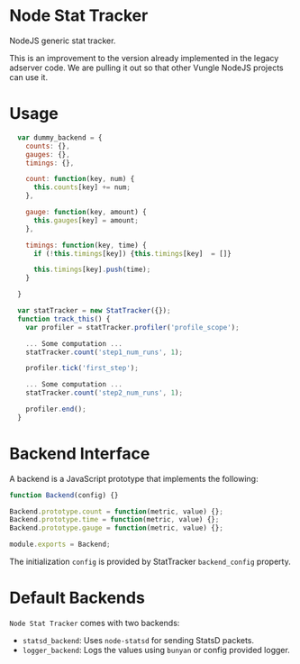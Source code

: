 # Node Stat Tracker
NodeJS generic stat tracker.

This is an improvement to the version already implemented in
the legacy adserver code. We are pulling it out
so that other Vungle NodeJS projects can use it.

# Usage

```javascript
  var dummy_backend = {
    counts: {},
    gauges: {},
    timings: {},

    count: function(key, num) {
      this.counts[key] += num;
    },

    gauge: function(key, amount) {
      this.gauges[key] = amount;
    },

    timings: function(key, time) {
      if (!this.timings[key]) {this.timings[key]  = []}

      this.timings[key].push(time);
    }

  }

  var statTracker = new StatTracker({});
  function track_this() {
    var profiler = statTracker.profiler('profile_scope');

    ... Some computation ...
    statTracker.count('step1_num_runs', 1);

    profiler.tick('first_step');

    ... Some computation ...
    statTracker.count('step2_num_runs', 1);

    profiler.end();
  }
```

# Backend Interface
A backend is a JavaScript prototype that implements the following:

```javascript
function Backend(config) {}

Backend.prototype.count = function(metric, value) {};
Backend.prototype.time = function(metric, value) {};
Backend.prototype.gauge = function(metric, value) {};

module.exports = Backend;
```

The initialization `config` is provided by StatTracker `backend_config` property.

# Default Backends
`Node Stat Tracker` comes with two backends:
  * `statsd_backend`: Uses `node-statsd` for sending StatsD packets.
  * `logger_backend`: Logs the values using `bunyan` or config provided logger.